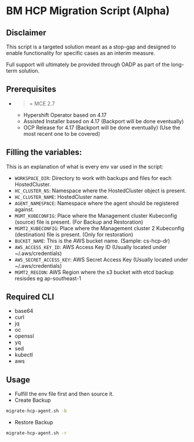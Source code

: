 # BM HCP Migration Script (Alpha)

## Disclaimer

This script is a targeted solution meant as a stop-gap and designed to enable functionality for specific cases as an interim measure.

Full support will ultimately be provided through OADP as part of the long-term solution.

## Prerequisites

- >= MCE 2.7
    - Hypershift Operator based on 4.17
    - Assisted Installer based on 4.17 (Backport will be done eventually)
    - OCP Release for 4.17 (Backport will be done eventually) (Use the most recent one to be covered)

## Filling the variables:

This is an explanation of what is every env var used in the script:

- `WORKSPACE_DIR`: Directory to work with backups and files for each HostedCluster.
- `HC_CLUSTER_NS`: Namespace where the HostedCluster object is present.
- `HC_CLUSTER_NAME`: HostedCluster name.
- `AGENT_NAMESPACE`: Namespace where the agent should be registered against.
- `MGMT_KUBECONFIG`: Place where the Management cluster Kubeconfig (source) file is present. (For Backup and Restoration)
- `MGMT2_KUBECONFIG`: Place where the Management cluster 2 Kubeconfig (destination) file is present. (Only for restoration)
- `BUCKET_NAME`: This is the AWS bucket name. (Sample: cs-hcp-dr)
- `AWS_ACCESS_KEY_ID`: AWS Access Key ID (Usually located under ~/.aws/credentials)
- `AWS_SECRET_ACCESS_KEY`: AWS Secret Access Key (Usually located under ~/.aws/credentials)
- `MGMT2_REGION`: AWS Region where the s3 bucket with etcd backup resisdes eg ap-southeast-1

## Required CLI
- base64
- curl
- jq
- oc
- openssl
- yq
- sed
- kubectl
- aws

## Usage

- Fulfill the env file first and then source it.
- Create Backup

```bash
migrate-hcp-agent.sh -b
```

- Restore Backup

```bash
migrate-hcp-agent.sh -r
```